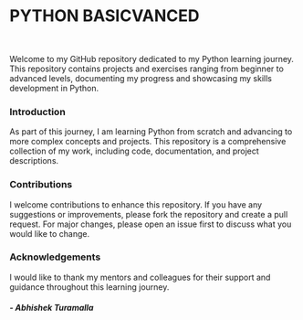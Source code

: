 <h1>PYTHON BASICVANCED</h1>
<br>
<p>
Welcome to my GitHub repository dedicated to my Python learning journey. This repository contains projects and exercises ranging from beginner to advanced levels, documenting my progress and showcasing my skills development in Python.
<br>
<h3>Introduction</h3>
<p>As part of this journey, I am learning Python from scratch and advancing to more complex concepts and projects. This repository is a comprehensive collection of my work, including code, documentation, and project descriptions.</p>
<h3>Contributions</h3>
<p>I welcome contributions to enhance this repository. If you have any suggestions or improvements, please fork the repository and create a pull request. For major changes, please open an issue first to discuss what you would like to change.</p>
<h3>Acknowledgements</h3>
<p>I would like to thank my mentors and colleagues for their support and guidance throughout this learning journey.</p>
</p>
<h5> - Abhishek Turamalla</h5>
